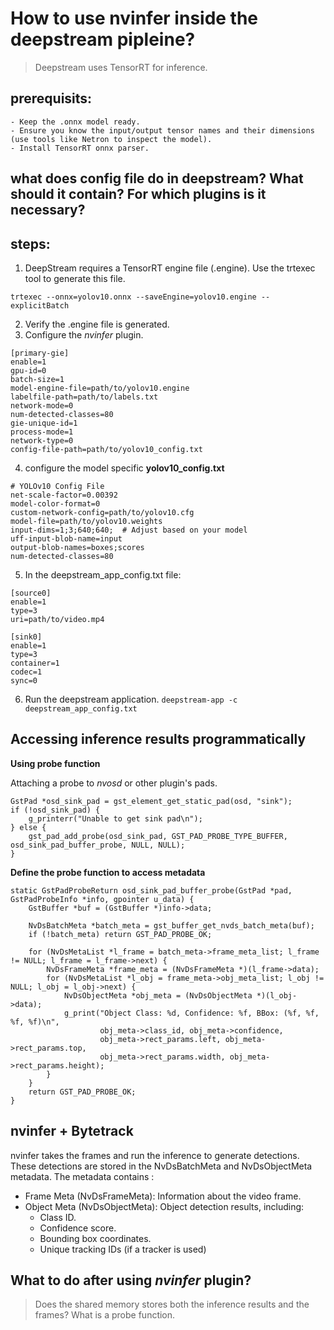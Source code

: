 # How to use nvinfer inside the deepstream pipleine?


> Deepstream uses TensorRT for inference.


## prerequisits:
    - Keep the .onnx model ready.
    - Ensure you know the input/output tensor names and their dimensions (use tools like Netron to inspect the model).
    - Install TensorRT onnx parser.

## what does config file do in deepstream? What should it contain? For which plugins is it necessary?

## steps:
1. DeepStream requires a TensorRT engine file (.engine). Use the trtexec tool to generate this file.
```
trtexec --onnx=yolov10.onnx --saveEngine=yolov10.engine --explicitBatch
```
2. Verify the .engine file is generated.
3. Configure the *nvinfer* plugin.
```
[primary-gie]
enable=1
gpu-id=0
batch-size=1
model-engine-file=path/to/yolov10.engine
labelfile-path=path/to/labels.txt
network-mode=0
num-detected-classes=80
gie-unique-id=1
process-mode=1
network-type=0
config-file-path=path/to/yolov10_config.txt

```
4. configure the model specific **yolov10_config.txt**
```
# YOLOv10 Config File
net-scale-factor=0.00392
model-color-format=0
custom-network-config=path/to/yolov10.cfg
model-file=path/to/yolov10.weights
input-dims=1;3;640;640;  # Adjust based on your model
uff-input-blob-name=input
output-blob-names=boxes;scores
num-detected-classes=80

```
5. In the deepstream_app_config.txt file:
```
[source0]
enable=1
type=3
uri=path/to/video.mp4

[sink0]
enable=1
type=3
container=1
codec=1
sync=0

```
6. Run the deepstream application.
`deepstream-app -c deepstream_app_config.txt
`

## Accessing inference results programmatically
**Using probe function**

Attaching a probe to *nvosd* or other plugin's pads.

```
GstPad *osd_sink_pad = gst_element_get_static_pad(osd, "sink");
if (!osd_sink_pad) {
    g_printerr("Unable to get sink pad\n");
} else {
    gst_pad_add_probe(osd_sink_pad, GST_PAD_PROBE_TYPE_BUFFER, osd_sink_pad_buffer_probe, NULL, NULL);
}
```
**Define the probe function to access metadata**
```
static GstPadProbeReturn osd_sink_pad_buffer_probe(GstPad *pad, GstPadProbeInfo *info, gpointer u_data) {
    GstBuffer *buf = (GstBuffer *)info->data;

    NvDsBatchMeta *batch_meta = gst_buffer_get_nvds_batch_meta(buf);
    if (!batch_meta) return GST_PAD_PROBE_OK;

    for (NvDsMetaList *l_frame = batch_meta->frame_meta_list; l_frame != NULL; l_frame = l_frame->next) {
        NvDsFrameMeta *frame_meta = (NvDsFrameMeta *)(l_frame->data);
        for (NvDsMetaList *l_obj = frame_meta->obj_meta_list; l_obj != NULL; l_obj = l_obj->next) {
            NvDsObjectMeta *obj_meta = (NvDsObjectMeta *)(l_obj->data);
            g_print("Object Class: %d, Confidence: %f, BBox: (%f, %f, %f, %f)\n",
                    obj_meta->class_id, obj_meta->confidence,
                    obj_meta->rect_params.left, obj_meta->rect_params.top,
                    obj_meta->rect_params.width, obj_meta->rect_params.height);
        }
    }
    return GST_PAD_PROBE_OK;
}
```

## nvinfer + Bytetrack
nvinfer takes the frames and run the inference to generate detections. These detections are stored in the NvDsBatchMeta and NvDsObjectMeta metadata.
The metadata contains : 
- Frame Meta (NvDsFrameMeta): Information about the video frame.
- Object Meta (NvDsObjectMeta): Object detection results, including:
    * Class ID.
    * Confidence score.
    * Bounding box coordinates.
    * Unique tracking IDs (if a tracker is used)

## What to do after using *nvinfer* plugin?

> Does the shared memory stores both the inference results and the frames?
> What is a probe function.